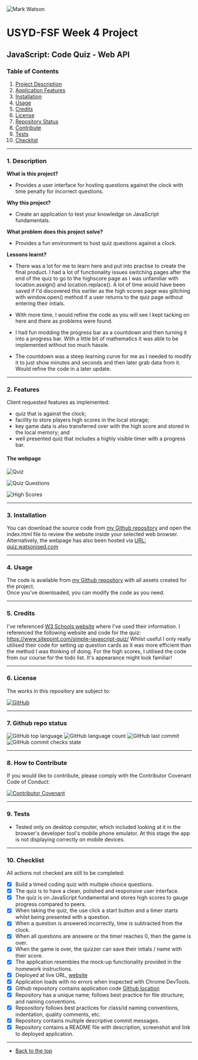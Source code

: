 ![Mark Watson](./img/PNG_quizBalls_918x282.png)
# USYD-FSF Week 4 Project
## JavaScript: Code Quiz - Web API

### Table of Contents  
  
   1. [Project Description](#1-description)
   2. [Application Features](#2-features)
   3. [Installation](#3-installation)
   4. [Usage](#4-usage)
   5. [Credits](#5-credits)
   6. [License](#6-license)
   7. [Repository Status](#7-github-repo-status)
   8. [Contribute](#8-how-to-contribute)
   9. [Tests](#9-tests)
   10. [Checklist](#10-checklist)

---
### 1. Description  
**What is this project?**  
* Provides a user interface for hosting questions against the clock with time penalty for incorrect questions.

**Why this project?**  
* Create an application to test your knowledge on JavaScript fundamentals.

**What problem does this project solve?**  
* Provides a fun environment to host quiz questions against a clock.  

**Lessons learnt?**  
* There was a lot for me to learn here and put into practise to create the final product.  I had a lot of functionality issues switching pages after the end of the quiz to go to the highscore page as I was unfamiliar with location.assign()  and location.replace().  A lot of time would have been saved if I'd discovered this earlier as the high scores page was glitching with window.open() method if a user returns to the quiz page without entering their intials.

* With more time, I would refine the code as you will see I kept tacking on here and there as problems were found.

* I had fun modding the progress bar as a countdown and then turning it into a progress bar.  With a little bit of mathematics it was able to be implemented without too much hassle.
* The countdown was a steep learning curve for me as I needed to modify it to just show minutes and seconds and then later grab data from it.  Would refine the code in a later update.

---
### 2. Features  
Client requested features as implemented:  
- quiz that is against the clock;
- facility to store players high scores in the local storage; 
- key game data is also transferred over with the high score and stored in the local memory; and
- well presented quiz that includes a highly visible timer with a progress bar.

#### The webpage

![Quiz](./img/screengrabs/JPG_QuizWelcomePage.jpg) 

![Quiz Questions](./img/screengrabs/JPG_QuizQuestions.jpg) 

![High Scores](./img/screengrabs/JPG_HighScores.jpg)

---
### 3. Installation  
You can download the source code from [my Github repository](https://github.com/Mark33Mark/code-quiz_webAPI) and open the index.html file to review the website inside your selected web browser.  
Alternatively, the webpage has also been hosted via [URL: quiz.watsonised.com](https://quiz.watsonised.com)

---
### 4. Usage  
The code is available from [my Github repository](https://github.com/Mark33Mark/code-quiz_webAPI) with all assets created for the project.  
Once you've downloaded, you can modify the code as you need.

---
### 5. Credits  
I've referenced [W3 Schools website](https://www.w3schools.com) where I've used their information.
I referenced the following website and code for the quiz:
https://www.sitepoint.com/simple-javascript-quiz/
Whilst useful I only really utilised their code for setting up question cards as it was more efficient than the method I was thinking of doing.
For the high scores, I utilised the code from our course for the todo list.  It's appearance might look familiar!

---
### 6. License  
 The works in this repository are subject to:  

[![GitHub](https://img.shields.io/github/license/Mark33Mark/code-quiz_webAPI)](docs/license_MIT.md)

---
### 7. Github repo status  

![GitHub top language](https://img.shields.io/github/languages/top/Mark33Mark/code-quiz_webAPI)
![GitHub language count](https://img.shields.io/github/languages/count/Mark33Mark/code-quiz_webAPI)
![GitHub last commit](https://img.shields.io/github/last-commit/Mark33Mark/code-quiz_webAPI)
![GitHub commit checks state](https://img.shields.io/github/checks-status/Mark33Mark/code-quiz_webAPI/0acf67a6fb3bb26ed8886245f87a7d6cc6f21098)

---
### 8. How to Contribute
 If you would like to contribute, please comply with the Contributor Covenant Code of Conduct:  

[![Contributor Covenant](https://img.shields.io/badge/Contributor%20Covenant-2.1-4baaaa.svg)](docs/code_of_conduct.md)

---
### 9. Tests  
- Tested only on desktop computer, which included looking at it in the browser's developer tool's mobile phone emulator.  At this stage the app is not displaying correctly on mobile devices.

---
### 10. Checklist  
 All actions not checked are still to be completed:
  * [x]  Build a timed coding quiz with multiple choice questions.
  * [x]  The quiz is to have a clean, polished and responsive user interface.
  * [x]  The quiz is on JavaScript fundamental and stores high scores to gauge progress compared to peers.
  * [x]  When taking the quiz, the use click a start button and a timer starts whilst being presented with a question.
  * [x]  When a question is answered incorrectly, time is subtracted from the clock.
  * [x]  When all questions are answere or the timer reaches 0, then the game is over.
  * [x]  When the game is over, the quizzer can save their intials / name with their score.
  * [x]  The application resembles the mock-up functionality provided in the homework instructions.
  * [x]  Deployed at live URL, [website](https://quiz.watsonised.com) 
  * [x]  Application loads with no errors when inspected with Chrome DevTools.
  * [x]  Github repository contains application code [Github location](https://github.com/Mark33Mark/code-quiz_webAPI)
  * [x]  Repository has a unique name; follows best practice for file structure; and naming conventions.
  * [x]  Repsository follows best practices for class/id naming conventions, indentation, quality comments, etc.
  * [x]  Repository contains multiple descriptive commit messages.
  * [x]  Repository contains a README file with description, screenshot and link to deployed application.
---

- [Back to the top](#usyd-fsf-week-4-project)